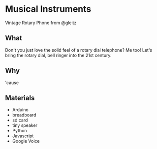 # Musical Instruments

Vintage Rotary Phone from @gleitz

## What

Don't you just love the solid feel of a rotary dial telephone? Me too! Let's bring the rotary dial, bell ringer into the 21st century.

## Why

'cause

## Materials

* Arduino
* breadboard
* sd card
* tiny speaker
* Python
* Javascript
* Google Voice
